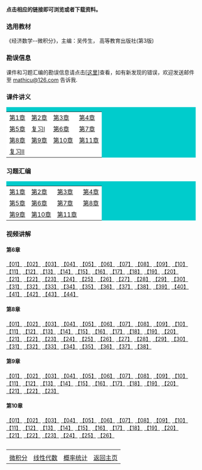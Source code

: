 **点击相应的链接即可浏览或者下载资料。**

### 选用教材

《经济数学--微积分》，主编：吴传生， 高等教育出版社(第3版)

### 勘误信息

课件和习题汇编的勘误信息请点击<a href='../err'>[这里]</a>查看，如有新发现的错误，欢迎发送邮件至 mathicu@126.com 告诉我.

### 课件讲义

<table border="0" cellpadding="1" bgcolor="#00CCCC" width="300">
    <caption ></caption>
    <tr>
	    <td bgcolor="#FFFFFF">
		 <a href='./docs/print_chap1.pdf'>第1章</a>
		</td>
		<td bgcolor="#FFFFFF">
		 <a href='./docs/print_chap2.pdf'>第2章</a>
		</td>
        <td bgcolor="#FFFFFF">
		 <a href='./docs/print_chap3.pdf'>第3章</a>
		</td>
        <td bgcolor="#FFFFFF">
		 <a href='./docs/print_chap4.pdf'>第4章</a>
		</td>
	  </tr>
	  <tr>
	     <td bgcolor="#FFFFFF">
		 <a href='./docs/print_chap5.pdf'>第5章</a>
		</td>
          <td bgcolor="#FFFFFF">
		 <a href='./docs/print_fx1.pdf'>复习I</a>
		</td>
          <td bgcolor="#FFFFFF">
		 <a href='./docs/print_chap6.pdf'>第6章</a>
		</td>
          <td bgcolor="#FFFFFF">
		 <a href='./docs/print_cahp7.pdf'>第7章</a>
		</td>
	  </tr>
    <tr>
	     <td bgcolor="#FFFFFF">
		 <a href='./docs/print_chap8.pdf'>第8章</a>
		</td>
          <td bgcolor="#FFFFFF">
		 <a href='./docs/print_chap9.pdf'>第9章</a>
		</td>
          <td bgcolor="#FFFFFF">
		 <a href='./docs/print_chap10.pdf'>第10章</a>
		</td>
          <td bgcolor="#FFFFFF">
		 <a href='./docs/print_chap11.pdf'>第11章</a>
		</td>
	  </tr>
    <tr>
	     <td bgcolor="#FFFFFF">
		 <a href='./docs/print_fx2.pdf'>复习II</a>
		</td>
          <td bgcolor="#FFFFFF">
		 <a href='./docs/print_fx1.pdf'></a>
		</td>
          <td bgcolor="#FFFFFF">
		 <a href='./docs/print_chap6.pdf'></a>
		</td>
          <td bgcolor="#FFFFFF">
		 <a href='./docs/print_cahp7.pdf'></a>
		</td>
	  </tr>
   </table>

### 习题汇编 

<table border="0" cellpadding="1" bgcolor="#00CCCC" width="300">
    <caption ></caption>
    <tr>
	    <td bgcolor="#FFFFFF">
		 <a href='./docs/xsim_chap1.pdf'>第1章</a>
		</td>
		<td bgcolor="#FFFFFF">
		 <a href='./docs/xsim_chap2.pdf'>第2章</a>
		</td>
        <td bgcolor="#FFFFFF">
		 <a href='./docs/xsim_chap3.pdf'>第3章</a>
		</td>
        <td bgcolor="#FFFFFF">
		 <a href='./docs/xsim_chap4.pdf'>第4章</a>
		</td>
	  </tr>
	  <tr>
	     <td bgcolor="#FFFFFF">
		 <a href='./docs/xsim_chap5.pdf'>第5章</a>
		</td>
          <td bgcolor="#FFFFFF">
		 <a href='./docs/xsim_chap6.pdf'>第6章</a>
		</td>
          <td bgcolor="#FFFFFF">
		 <a href='./docs/xsim_chap7.pdf'>第7章</a>
		</td>
          <td bgcolor="#FFFFFF">
		 <a href='./docs/xsim_chap8.pdf'>第8章</a>
		</td>
	  </tr>
    <tr>
	     <td bgcolor="#FFFFFF">
		 <a href='./docs/xsim_chap9.pdf'>第9章</a>
		</td>
          <td bgcolor="#FFFFFF">
		 <a href='./docs/xsim_chap10.pdf'>第10章</a>
		</td>
          <td bgcolor="#FFFFFF">
		 <a href='./docs/xsim_chap11.pdf'>第11章</a>
		</td>
          <td bgcolor="#FFFFFF">
		 <a href='./docs/xsim_chap8.pdf'></a>
		</td>
	  </tr>
   </table>

### 视频讲解

#### 第6章

[【01】](http://mp.weixin.qq.com/s?__biz=MzAxMTQxMTE2NA==&mid=2247489021&idx=7&sn=9cd106174dd5733ae459175f345e27f6&chksm=9b40de4eac375758b0fa8f687d273799c4bf581ca58021798b08b6983369c1eca9d7c2f7721a&scene=21#wechat_redirect) [【02】](http://mp.weixin.qq.com/s?__biz=MzAxMTQxMTE2NA==&mid=2247489005&idx=1&sn=e92048247e8fc0eaf2efbc89fcee103e&chksm=9b40de5eac375748ea1641809d46587c40d3223223445db5050158c4a0bbff46236e3ea7050a&scene=21#wechat_redirect) [【03】](http://mp.weixin.qq.com/s?__biz=MzAxMTQxMTE2NA==&mid=2247489021&idx=6&sn=a0e25651daee94b506627ead4f4317bc&chksm=9b40de4eac3757587852d04af882462a82107705b845b3d747fa0ca04d4ef0195b5411a9ebab&scene=21#wechat_redirect) [【04】](http://mp.weixin.qq.com/s?__biz=MzAxMTQxMTE2NA==&mid=2247489021&idx=5&sn=476c4a2bbc6ff3e20179c249dc1f72c8&chksm=9b40de4eac375758e663f7c87a30cf707a8302223ced7d3fb2e957f8b872d5a0f01b71366b3e&scene=21#wechat_redirect) [【05】](http://mp.weixin.qq.com/s?__biz=MzAxMTQxMTE2NA==&mid=2247489021&idx=4&sn=c1e1adf799d50dc31e6ede3a1ddd7587&chksm=9b40de4eac3757587902a150f77a79b7755e93416e01389455b6b5275419c6a85fec925ae027&scene=21#wechat_redirect) [【06】](http://mp.weixin.qq.com/s?__biz=MzAxMTQxMTE2NA==&mid=2247489021&idx=3&sn=9f36a07d2e20b02f651a7e27e5659e2a&chksm=9b40de4eac375758bf07c045c1fd81e859dd4f3f3ea3e69a6f693bd67db8c621276ce9e000bd&scene=21#wechat_redirect) [【07】](http://mp.weixin.qq.com/s?__biz=MzAxMTQxMTE2NA==&mid=2247489021&idx=2&sn=713e06f743918e675aed7f2455b16858&chksm=9b40de4eac375758d796e02e4b7c7720134fe02e181a674c1472fc653fc3be269857a7ea3908&scene=21#wechat_redirect) [【08】](http://mp.weixin.qq.com/s?__biz=MzAxMTQxMTE2NA==&mid=2247489019&idx=8&sn=3d013cbd43f3b306c33ea5decebc70fb&chksm=9b40de48ac37575e5d87889d9ffa38da9e6dd33a7cb1b6eb1678a5868affea0001fbc69a6a90&scene=21#wechat_redirect) [【09】](http://mp.weixin.qq.com/s?__biz=MzAxMTQxMTE2NA==&mid=2247489021&idx=1&sn=c0c7696ca40c7325d4682d78f5bc2faf&chksm=9b40de4eac37575820486d33e4cda8cd16be8212a9cf5c792bb9e25a89b85abb037fc9349ae2&scene=21#wechat_redirect) [【10】](http://mp.weixin.qq.com/s?__biz=MzAxMTQxMTE2NA==&mid=2247489019&idx=7&sn=a04702f251b3d20a2070d9d4e7969050&chksm=9b40de48ac37575e3a853da20a60b2e9091a631f4fb5423a91d44e33cb8e114b26bd75d54f50&scene=21#wechat_redirect) [【11】](https://mp.weixin.qq.com/s?__biz=MzAxMTQxMTE2NA==&mid=2247489019&idx=6&sn=09d691b693e2b66474713186fe20c7af&chksm=9b40de48ac37575eb7c35be61395f7881e7cb6e93f7b7fed5a0f1e26688684ee11813dccde0f#rd) [【12】](https://mp.weixin.qq.com/s?__biz=MzAxMTQxMTE2NA==&mid=2247489019&idx=4&sn=d38bb3f31a1f8fc0e94b7f011557012a&chksm=9b40de48ac37575ebce4545de0587edf215f2c572340f87241b587fe9bfbc95013b420ae9f01#rd) [【13】](https://mp.weixin.qq.com/s?__biz=MzAxMTQxMTE2NA==&mid=2247489019&idx=5&sn=e9862dc3f3af9beda2d2c3fac07faa36&chksm=9b40de48ac37575e92bb816958d385925162b4776fe5701a508652956cfcd7e28569c792e83a#rd) [【14】](https://mp.weixin.qq.com/s?__biz=MzAxMTQxMTE2NA==&mid=2247489019&idx=2&sn=c2de253472c259c4edde0124981b541b&chksm=9b40de48ac37575e888670850272f1a46195d5610233b6fd41ae0ef0802e43c2b33d3e55eee4#rd) [【15】](https://mp.weixin.qq.com/s?__biz=MzAxMTQxMTE2NA==&mid=2247489019&idx=3&sn=f1ac04fc9ffb70774b57937080c6bac2&chksm=9b40de48ac37575eac5c06910ffd04d3a538904ffe1d51be87454b940ccc7fe38a064e72bd1a#rd) [【16】](https://mp.weixin.qq.com/s?__biz=MzAxMTQxMTE2NA==&mid=2247489017&idx=8&sn=104c1196dcc3a524413d6a44d969c39d&chksm=9b40de4aac37575cd0cf3cf8cc7b157cd27ed60a9f19d44e56675e41ec013cd476b9acd25600#rd) [【17】](https://mp.weixin.qq.com/s?__biz=MzAxMTQxMTE2NA==&mid=2247489019&idx=1&sn=43629d79da777b9c112389ee84d58a6a&chksm=9b40de48ac37575eb4685399d516515056c762a04de002d2a0b4f5f36149fa3839f0c4e0b39f#rd) [【18】](https://mp.weixin.qq.com/s?__biz=MzAxMTQxMTE2NA==&mid=2247489017&idx=6&sn=01e29e28a7a8dac887eac6909a7b0335&chksm=9b40de4aac37575c3434ca105895261930f9153d52629d9c1b83626160a2616a98baa39b746b#rd) [【19】](https://mp.weixin.qq.com/s?__biz=MzAxMTQxMTE2NA==&mid=2247489017&idx=7&sn=dc77474cb74ed259dcc623fc9058687d&chksm=9b40de4aac37575c6a3a98de5aea6970cc370cc86b80d45213e4f00a0576c3b576c0d82617b5#rd) [【20】](https://mp.weixin.qq.com/s?__biz=MzAxMTQxMTE2NA==&mid=2247489017&idx=5&sn=0f2e8b303197d903f546e26eb267decc&chksm=9b40de4aac37575c33b543cf57c80a0bd9c1aeed0929d2e5bc8b77fe6e9108f14998519e5754#rd) [【21】](https://mp.weixin.qq.com/s?__biz=MzAxMTQxMTE2NA==&mid=2247489017&idx=4&sn=b349f5aae849fea1837f776f5f031414&chksm=9b40de4aac37575cf12e7d9b85c6d1a4f8335d5c8b1b1e0c9b7a23d6b0e8f9b5c0322f0c3238#rd) [【22】](https://mp.weixin.qq.com/s?__biz=MzAxMTQxMTE2NA==&mid=2247489017&idx=3&sn=d53f27b3971e6fdc1fc96f4d16bdab16&chksm=9b40de4aac37575c938daa0e968f3e5a693e66bcd473a8303f76aa4b80927b3c6b3769d0067d#rd) [【23】](https://mp.weixin.qq.com/s?__biz=MzAxMTQxMTE2NA==&mid=2247489011&idx=8&sn=178633cf78d983f071db7118655e9266&chksm=9b40de40ac375756481ed1e969df27ffb4821fe6e0757e5570e6e6a162aca9a8704325585164#rd) [【24】](https://mp.weixin.qq.com/s?__biz=MzAxMTQxMTE2NA==&mid=2247489017&idx=1&sn=67a439e547eb89cfef9a1fc4a376828a&chksm=9b40de4aac37575cd33ae4664ef970c70ad70179e206b2cad7cf7148c7c7a62afe4b1a499634#rd) [【25】](https://mp.weixin.qq.com/s?__biz=MzAxMTQxMTE2NA==&mid=2247489017&idx=2&sn=0a34d7bc9829934aad74ef7c60185e97&chksm=9b40de4aac37575cab8ca317dad74d2dad568d01532561f204cd231ce946ac8776897b3df35b#rd) [【26】](https://mp.weixin.qq.com/s?__biz=MzAxMTQxMTE2NA==&mid=2247489011&idx=7&sn=4cca78854e5e058d9908c1a7e3bfe505&chksm=9b40de40ac3757563a58f9ad3303389661c52bacdd6f19f3e96c481c4fbad2d01a23ae7da484#rd) [【27】](https://mp.weixin.qq.com/s?__biz=MzAxMTQxMTE2NA==&mid=2247489011&idx=5&sn=2345b54dacdf1c6216343af4a53bcd00&chksm=9b40de40ac3757564820cb1654dd22ff7a66f459b2ab7e3737836ee369018ca57849e9218fd4#rd) [【28】](https://mp.weixin.qq.com/s?__biz=MzAxMTQxMTE2NA==&mid=2247489011&idx=6&sn=6511e96e157645819ad47706f635b786&chksm=9b40de40ac375756e09f6d18d2c33bd0647eab4ed7472abef830996d84f2c361a8492ad5c1c9#rd) [【29】](https://mp.weixin.qq.com/s?__biz=MzAxMTQxMTE2NA==&mid=2247489011&idx=3&sn=e20442f05c20299c6c4ea2feed9c9c96&chksm=9b40de40ac375756894cf122ae86c8ddd4582bbdf31c95e0880cc67c32f9e032eb00ea299d62#rd) [【30】](https://mp.weixin.qq.com/s?__biz=MzAxMTQxMTE2NA==&mid=2247489011&idx=4&sn=0744d46159acc2794c0917cfc35e7416&chksm=9b40de40ac3757569ec107733b1a02b14ef14c7f7512fc4899dbad7dbf80858efc4ab33a07b2#rd) [【31】](https://mp.weixin.qq.com/s?__biz=MzAxMTQxMTE2NA==&mid=2247489011&idx=1&sn=972b4e06e420d373a5007153a25fe915&chksm=9b40de40ac375756b5b0703fc572ccf07f7e7f0455efa818bff316cec629f0521f2fac5ee364#rd) [【32】](https://mp.weixin.qq.com/s?__biz=MzAxMTQxMTE2NA==&mid=2247489011&idx=2&sn=6c1d9d88991dab06316f5d6a7b216239&chksm=9b40de40ac3757565238a26b0be3d836b852f0c8c386e4cbac07767b4efac3405b97ca16c99e#rd) [【33】](https://mp.weixin.qq.com/s?__biz=MzAxMTQxMTE2NA==&mid=2247489037&idx=1&sn=41f42d8b46377613cc6c728878a4d60b&chksm=9b40ddbeac3754a84c8b3bccd860104dbec44118435f7be4a77544b3e9717b2f8009b5c1d42e#rd) [【34】](https://mp.weixin.qq.com/s?__biz=MzAxMTQxMTE2NA==&mid=2247489005&idx=8&sn=053cb232041ea7a8fa981d92d1840af3&chksm=9b40de5eac37574889ca8f2308829d5de70c210f7648d7fd453c4be4627be73490d27ebce08a#rd) [【35】](https://mp.weixin.qq.com/s?__biz=MzAxMTQxMTE2NA==&mid=2247489005&idx=5&sn=0f9344d3a063f28826c3e0db0c147efc&chksm=9b40de5eac37574838a2372afaf8646caaf8f035b2ae553c25deec977dad998c3f4bc7904b82#rd) [【36】](https://mp.weixin.qq.com/s?__biz=MzAxMTQxMTE2NA==&mid=2247489005&idx=6&sn=8ae87a7466d2d58907f2f6676c64f8df&chksm=9b40de5eac37574846f90c080eba97abd3e29dec24b4e5830e709cbb137658329e4e01018dac#rd) [【37】](https://mp.weixin.qq.com/s?__biz=MzAxMTQxMTE2NA==&mid=2247489005&idx=7&sn=569c6a22dbf2cd1ce46e1cac8809d07f&chksm=9b40de5eac375748ddeb320ad5962ceedf2b7619d2d1cbe0055195c270dc5c1ff0054c5e4d49#rd) [【38】](https://mp.weixin.qq.com/s?__biz=MzAxMTQxMTE2NA==&mid=2247489005&idx=2&sn=099a0690a6e92cfa2ac2b92862cc4a6e&chksm=9b40de5eac3757489ab310ff4f1fbed910407c2a9dd446f2bcf4e5396845628255d60f8774d4#rd) [【39】](https://mp.weixin.qq.com/s?__biz=MzAxMTQxMTE2NA==&mid=2247489005&idx=3&sn=b5e04372512cf92055a77f8e23d83e17&chksm=9b40de5eac375748df9d8d0a498a0ee888e2498fba411723695e4c64133e918a4f3487295c51#rd) [【40】](https://mp.weixin.qq.com/s?__biz=MzAxMTQxMTE2NA==&mid=2247489005&idx=4&sn=2da6308f5900c454ea1a0173ee59a038&chksm=9b40de5eac375748d636bfc664ffe490abbc763dcf8926f3df9f8518c446d55fccc0e6139206#rd) [【41】](https://mp.weixin.qq.com/s?__biz=MzAxMTQxMTE2NA==&mid=2247489023&idx=3&sn=d095bb358bb61632d7db71c0fea7b7dd&chksm=9b40de4cac37575af29c8deac0591fb393176a8b3639e7506b974fbc6580dd23caa775fd047f#rd) [【42】](https://mp.weixin.qq.com/s?__biz=MzAxMTQxMTE2NA==&mid=2247489023&idx=2&sn=e09265e2cc8e51d6ac64c3062334ba9c&chksm=9b40de4cac37575aa6d6b4e78dbf76882ec7509dd25e5b94d6367500bf36079836f389fb158e#rd) [【43】](https://mp.weixin.qq.com/s?__biz=MzAxMTQxMTE2NA==&mid=2247489023&idx=1&sn=9f0cb246d8fa651cc4a98ebe8fe3e8a1&chksm=9b40de4cac37575a61f06df0d6049ea262e3db981a6ae132a4180cfba52c36dd6b2ab8708d4c#rd) [【44】](https://mp.weixin.qq.com/s?__biz=MzAxMTQxMTE2NA==&mid=2247489021&idx=8&sn=2c89dd6cae16a9b368f4ee6bfc5ed5ce&chksm=9b40de4eac3757588016fdd33dd5b9564b0ed528f8f60b527971e6f1d8f6892921e884e94d3e#rd)

#### 第8章

[【01】](https://mp.weixin.qq.com/s?__biz=MzAxMTQxMTE2NA==&mid=2247489110&idx=1&sn=9caeec66ee3be0b7c871e070d9efa93d&chksm=9b40dde5ac3754f36fe35f190c6e2995e5ec373410236d70cd9557fc5702e6240e0e22f60aa5#rd) [【02】](https://mp.weixin.qq.com/s?__biz=MzAxMTQxMTE2NA==&mid=2247489110&idx=2&sn=084cda9ff0dff13cbc06665925616f0b&chksm=9b40dde5ac3754f3e58ba06ec93b477e2076ef1805520ded596f48e4624c3a833e2c0e1f0f2a#rd) [【03】](https://mp.weixin.qq.com/s?__biz=MzAxMTQxMTE2NA==&mid=2247489110&idx=3&sn=b768b14f53971e8ddad8ad449362e8f4&chksm=9b40dde5ac3754f394254aeebc394aa3713ed5927f93df5642ee3e14495909b6ba67099d11af#rd) [【04】](https://mp.weixin.qq.com/s?__biz=MzAxMTQxMTE2NA==&mid=2247489110&idx=4&sn=b0d966cb2ec0fed66f31ab7882fae2b3&chksm=9b40dde5ac3754f3fd74801ed2cf9b1aa7a57cca7b78e050c96fad7e50388b78a17da1eb2074#rd) [【05】](https://mp.weixin.qq.com/s?__biz=MzAxMTQxMTE2NA==&mid=2247489110&idx=5&sn=b039ac5fe7a8c7673bdaef1d8b3cf9ec&chksm=9b40dde5ac3754f3ab7a36a1c12779a810b71d7e4f3ef94aac510e971e2e56e348bd54eea847#rd) [【06】](https://mp.weixin.qq.com/s?__biz=MzAxMTQxMTE2NA==&mid=2247489110&idx=6&sn=4160bbae9202e2b823dfa87f9223e115&chksm=9b40dde5ac3754f316f5d60e4cdcfdb2b08fcec8eabbd8c46a834a263b583732796906eceab7#rd) [【07】](https://mp.weixin.qq.com/s?__biz=MzAxMTQxMTE2NA==&mid=2247489110&idx=7&sn=58470785e84ce0aad50a25d033e10e79&chksm=9b40dde5ac3754f370d7ef32ecb4da383182535fe9fc810a2ba9d0bb445356858d00ea842b61#rd) [【08】](https://mp.weixin.qq.com/s?__biz=MzAxMTQxMTE2NA==&mid=2247489110&idx=8&sn=b4a3d5e5f7f11930c9fd4a6b72311c9e&chksm=9b40dde5ac3754f37dfc459c9ed14a7fef1dd0707653b0871a9d554f3c5191ae64a003ccb06a#rd) [【09】](https://mp.weixin.qq.com/s?__biz=MzAxMTQxMTE2NA==&mid=2247489112&idx=1&sn=2d698a3c00310d82dea4cfb825cf02f5&chksm=9b40ddebac3754fdb6dc0cce31073017dd766ebea22bdffe7eba7089ce50b7e43fffb23b2f90#rd) [【10】](https://mp.weixin.qq.com/s?__biz=MzAxMTQxMTE2NA==&mid=2247489112&idx=2&sn=19ff95cf06aa25d4608b42118a6126e0&chksm=9b40ddebac3754fdbbcebed746f647943e38f924391293d1517e29e0595211c3ef906ee964d4#rd) [【11】](https://mp.weixin.qq.com/s?__biz=MzAxMTQxMTE2NA==&mid=2247489150&idx=1&sn=3ebf96c98d4bcccefe4f49d4bd41c27e&chksm=9b40ddcdac3754db111e3bf622fe02ba6d1f1fd67776b0db29a0c3935cd832bad087c012bf7b#rd) [【12】](https://mp.weixin.qq.com/s?__biz=MzAxMTQxMTE2NA==&mid=2247489150&idx=2&sn=70578c175dc303dd9478e7bb4aa9ce6a&chksm=9b40ddcdac3754dba8a0df33727393e1a161e3fe56229fb40bdeb5f6770884d86e91a0e71ca2#rd) [【13】](https://mp.weixin.qq.com/s?__biz=MzAxMTQxMTE2NA==&mid=2247489150&idx=3&sn=2676b9cb5b5591d8dc18793c8a62b1f6&chksm=9b40ddcdac3754dbe6ff5f87579ab9179eb6726e245a0acefb1e25e3ca031b73cee192f462ff#rd) [【14】](https://mp.weixin.qq.com/s?__biz=MzAxMTQxMTE2NA==&mid=2247489150&idx=4&sn=c7a813ca489d9b14db64336865eefb9e&chksm=9b40ddcdac3754db7b4988c286dfd1d8afdb20b615613e6bf6614c1da7988d18050674cd1d75#rd) [【15】](https://mp.weixin.qq.com/s?__biz=MzAxMTQxMTE2NA==&mid=2247489150&idx=5&sn=a5796679d97d9d695d0a04bf36b1691b&chksm=9b40ddcdac3754dbb1b4cb0e546a6f8ee2978a8c5958a65a3e30b8b30d610cf1e46ee2b8a68d#rd) [【16】](https://mp.weixin.qq.com/s?__biz=MzAxMTQxMTE2NA==&mid=2247489150&idx=6&sn=7443f9090eeca7bd956de23e692ef468&chksm=9b40ddcdac3754dba9ac795c9750762779559c652782e5ea5cc43d81eac89f1ce209a70cb525#rd) [【17】](https://mp.weixin.qq.com/s?__biz=MzAxMTQxMTE2NA==&mid=2247489150&idx=7&sn=e1dd93270cfe0f824de09b1def58086d&chksm=9b40ddcdac3754dba4902bded36a1695b61c995493945f9a4155af2db6a72093aad3b404ab40#rd) [【18】](https://mp.weixin.qq.com/s?__biz=MzAxMTQxMTE2NA==&mid=2247489150&idx=8&sn=889a795194849cd657f394327f8562ef&chksm=9b40ddcdac3754dbb84ee3b6942e2d6dcb68d4ddad4c762f0076cbb87dbe397022cfc40b931c#rd) [【19】](https://mp.weixin.qq.com/s?__biz=MzAxMTQxMTE2NA==&mid=2247489152&idx=1&sn=26f9b6cc7d8c0b75da2409ff2bd59713&chksm=9b40dd33ac375425aa277e8d07be8e045731549537cf8451ab98298d2d535a5b1356fc59d739#rd) [【20】](https://mp.weixin.qq.com/s?__biz=MzAxMTQxMTE2NA==&mid=2247489234&idx=1&sn=b063023d5ee353ac0c99f8a9b71672af&chksm=9b40dd61ac3754774e754b13e4d0d2ae2bbc8464f2173da756bc48a5c7c17a456f7c2d0cb999#rd) [【21】](https://mp.weixin.qq.com/s?__biz=MzAxMTQxMTE2NA==&mid=2247489234&idx=2&sn=7dfd3ffdc8990dd1337868abf9039dc8&chksm=9b40dd61ac375477af2c1ad89d1dfa77d91c73f727a878388f91ece4550704e497b8880e23ff#rd) [【22】](https://mp.weixin.qq.com/s?__biz=MzAxMTQxMTE2NA==&mid=2247489234&idx=3&sn=0d25a655b114498c81956b545c160073&chksm=9b40dd61ac3754774c6da5160c4c3f01732fa34ccc75f8ffb065b0ffdc6a3fb1e4a38b416bbb#rd) [【23】](https://mp.weixin.qq.com/s?__biz=MzAxMTQxMTE2NA==&mid=2247489234&idx=4&sn=dce924b2f1de2f18a52996413c890fa2&chksm=9b40dd61ac375477998296634c5b23c5afbb488815e4b7fce064a9af851843116710d9254f6c#rd) [【24】](https://mp.weixin.qq.com/s?__biz=MzAxMTQxMTE2NA==&mid=2247489234&idx=5&sn=5104772d37771f57f3c810e3bb187114&chksm=9b40dd61ac375477f265df6b6cc7ae3d1518137187d11884a6d9e20378a76d4a498e5b77d3f9#rd) [【25】](https://mp.weixin.qq.com/s?__biz=MzAxMTQxMTE2NA==&mid=2247489234&idx=6&sn=923e8aac530deb32ea16b6aa669d2024&chksm=9b40dd61ac37547795a2c0b0536dbb960724baa93988a0555c264d2dc996a2365f3dd6af58bb#rd) [【26】](https://mp.weixin.qq.com/s?__biz=MzAxMTQxMTE2NA==&mid=2247489234&idx=7&sn=a2512ba1a05c61b93ec3517d912c3dc6&chksm=9b40dd61ac375477117437477e02e3dc5debfb3140cfd83ae44aebae50e7d1217261c769939a#rd) [【27】](https://mp.weixin.qq.com/s?__biz=MzAxMTQxMTE2NA==&mid=2247489234&idx=8&sn=dd44c001c29940746bd26fa8e3ea197a&chksm=9b40dd61ac37547740758edefad52215b1a02bccd5f84825c4884eb36cd2c414e6c9e84a2784#rd) [【28】](https://mp.weixin.qq.com/s?__biz=MzAxMTQxMTE2NA==&mid=2247489236&idx=1&sn=21469a993f1dbc83f3d9497e44dbd0b6&chksm=9b40dd67ac37547166b6002417983ef1032e4b1ef3f08edc59376ac88bd27466d219a2cd3122#rd) [【29】](https://mp.weixin.qq.com/s?__biz=MzAxMTQxMTE2NA==&mid=2247489236&idx=2&sn=eed3039be326a231da9c90ad784a2bf2&chksm=9b40dd67ac375471fb675b9ccbb6e0f5e41602088506540a8e38e6a2e859794323180c454aa7#rd) [【30】](https://mp.weixin.qq.com/s?__biz=MzAxMTQxMTE2NA==&mid=2247489236&idx=3&sn=a6402ea61220a63abb0f6716c9bcfa7e&chksm=9b40dd67ac375471b7f8db7ea0eeb0b4016497fbaa2e1772649cf8e959bb8673462c7d7cd72a#rd) [【31】](https://mp.weixin.qq.com/s?__biz=MzAxMTQxMTE2NA==&mid=2247489236&idx=4&sn=ef53bb7828bff416ce1d330c19360605&chksm=9b40dd67ac3754719ef1a37ab64bc41c19d76b229dbe467973e35d4aac52d8a141faf0a4ba64#rd) [【32】](https://mp.weixin.qq.com/s?__biz=MzAxMTQxMTE2NA==&mid=2247489236&idx=5&sn=bbb99382ae25a815fe65b7eea31c4f5a&chksm=9b40dd67ac375471733a19b614f853f4649d4ea13c0f8fc2fd73359c8570f959f7a5b6204916#rd) [【33】](https://mp.weixin.qq.com/s?__biz=MzAxMTQxMTE2NA==&mid=2247489236&idx=6&sn=ececc4562d92bda9919ac875a8a9ef8d&chksm=9b40dd67ac3754715a3d89d42c9cdd3554d7fc9f1e07659e281e0ff1f04bf132e4d82cc4078b#rd) [【34】](https://mp.weixin.qq.com/s?__biz=MzAxMTQxMTE2NA==&mid=2247489236&idx=7&sn=ac8c2f0c1e56a3ba74500e4e4b369631&chksm=9b40dd67ac3754713c2c411f2a0a71abc2b0061ba7eda0f75115888fab4b5c92877dcb997b08#rd) [【35】](https://mp.weixin.qq.com/s?__biz=MzAxMTQxMTE2NA==&mid=2247489236&idx=8&sn=9722da5709530e7155d9105ebbb590bf&chksm=9b40dd67ac375471fa306941b4120c1457d162d8b121381f7e75d4bd46815c955719c07bb074#rd) [【36】](https://mp.weixin.qq.com/s?__biz=MzAxMTQxMTE2NA==&mid=2247489237&idx=1&sn=2a7efbfaac50965ebeeecfe8850d342c&chksm=9b40dd66ac3754703bd915ed1db3a1ba4287841c0bdbfc2c6761b03058d175bc5e6903c5e240#rd) [【37】](https://mp.weixin.qq.com/s?__biz=MzAxMTQxMTE2NA==&mid=2247489237&idx=2&sn=a53576a009adf6b0685392a039ab1778&chksm=9b40dd66ac3754705090c480c7d6a044cba52ac43a30d58ecc9b3002774bf456d2b95c35623c#rd) [【38】](https://mp.weixin.qq.com/s?__biz=MzAxMTQxMTE2NA==&mid=2247489237&idx=3&sn=886f4ef5a2be57812fa934f731e3f6ac&chksm=9b40dd66ac375470e9689fff30fa41fb0a9c246b29cce48637a8c18e1a4f37528e963499fc97#rd) 

#### 第9章

[【01】](https://mp.weixin.qq.com/s?__biz=MzAxMTQxMTE2NA==&mid=2247489472&idx=1&sn=97ca9aae62de2728cbc27b6da8ca93cf&chksm=9b40dc73ac37556550a82c03a18f24dc35211599aae550294e0fec8ebac670725b79e32eb3d1#rd) [【02】](https://mp.weixin.qq.com/s?__biz=MzAxMTQxMTE2NA==&mid=2247489472&idx=2&sn=847c59d1f8269e101f47c45be098a3dd&chksm=9b40dc73ac375565fa394d19e256064b4f71bbb3b69326750516c21acaff243ccb1d3efad4a5#rd) [【03】](https://mp.weixin.qq.com/s?__biz=MzAxMTQxMTE2NA==&mid=2247489472&idx=3&sn=6d1fe9ff707a50f8e8ec2f32a0987049&chksm=9b40dc73ac375565674ed5ce171db2bec6622fa464673744e9e0c01413396df4948180cc1253#rd) [【04】](https://mp.weixin.qq.com/s?__biz=MzAxMTQxMTE2NA==&mid=2247489472&idx=4&sn=b73bc01c3c59cc6821550d653e458b07&chksm=9b40dc73ac375565815690a530783b74607be023e24099c1d7ccda5499c77fec895192253d09#rd) [【05】](https://mp.weixin.qq.com/s?__biz=MzAxMTQxMTE2NA==&mid=2247489472&idx=5&sn=34af320076c9935b9a8c6baf5f3579c0&chksm=9b40dc73ac375565da68a6c9c88e8ff8cf26a82690ad191312ddf437775a67535c3ed231b832#rd) [【06】](https://mp.weixin.qq.com/s?__biz=MzAxMTQxMTE2NA==&mid=2247489474&idx=1&sn=aa5ed0afcf00df65e75416c5b101491d&chksm=9b40dc71ac375567860d03052cd1dfca175888607095c330173f29ee511345b930cb7547a9c3#rd) [【07】](https://mp.weixin.qq.com/s?__biz=MzAxMTQxMTE2NA==&mid=2247489474&idx=2&sn=cc14e6e7449fabc75acfee6a22f44bd5&chksm=9b40dc71ac375567eb503a224eea500b3e43ecf3942c1ade6dd06a50fee5e5697d5ae3134824#rd) [【08】](https://mp.weixin.qq.com/s?__biz=MzAxMTQxMTE2NA==&mid=2247489474&idx=3&sn=f22cce4cc8943f82975c05ff157eaebb&chksm=9b40dc71ac375567797a2d6c1b9bb26dc90e23062221fc727187e504467e40235fcfda21aa54#rd) [【09】](https://mp.weixin.qq.com/s?__biz=MzAxMTQxMTE2NA==&mid=2247489474&idx=4&sn=dd1a9928d1eb6c488f31283d86221d2d&chksm=9b40dc71ac37556715d52d95b8726c87b859c20b42847812a92d00898664fa2740b2226b99b7#rd) [【10】](https://mp.weixin.qq.com/s?__biz=MzAxMTQxMTE2NA==&mid=2247489474&idx=5&sn=948f98c66bdbd5fda251d556a9889961&chksm=9b40dc71ac37556785d5d407bff096456fb2713c54c3c253d36946cd50dc1fc99d2e13249ef3#rd) [【11】](https://mp.weixin.qq.com/s?__biz=MzAxMTQxMTE2NA==&mid=2247489474&idx=6&sn=4da5f2e6a7dd5d95b52cf2544f29510f&chksm=9b40dc71ac37556707fdcca4c66948ff6a418c8e111f2830b3d04bd4e1fa4b5d0ac51f2318a2#rd) [【12】](https://mp.weixin.qq.com/s?__biz=MzAxMTQxMTE2NA==&mid=2247489474&idx=7&sn=d87dc5f8e17a89687f2f4d2614ecf0b4&chksm=9b40dc71ac37556709d930a9cdfb5ea9637db31d7112b5a0673c1161e37f7216a42a57c66d88#rd) [【13】](https://mp.weixin.qq.com/s?__biz=MzAxMTQxMTE2NA==&mid=2247489476&idx=1&sn=8c97a8bb9e01ead2a92a990cfcda5331&chksm=9b40dc77ac3755616129f37733e5cbc13776eb4ba24acd519e2bc95d51cc5456c9c1dbd348b9#rd) [【14】](https://mp.weixin.qq.com/s?__biz=MzAxMTQxMTE2NA==&mid=2247489476&idx=2&sn=69b37dd8d4cb4e9d1fee341767b8d4ff&chksm=9b40dc77ac375561fee109ab3488862bbd9be4b2a9f65b0d56997a5eedec4efdc0f5fe6db35d#rd) [【15】](https://mp.weixin.qq.com/s?__biz=MzAxMTQxMTE2NA==&mid=2247489476&idx=3&sn=f16071f9bf75c9b2fafc811d055130e1&chksm=9b40dc77ac375561be26011c92db3beb40c8da052155d867a5b44b9ed29e9e8be0fcdf87d408#rd) [【16】](https://mp.weixin.qq.com/s?__biz=MzAxMTQxMTE2NA==&mid=2247489476&idx=4&sn=764ad4d45a2cd5c738e97d4c74669e14&chksm=9b40dc77ac375561e02cc57cde1f9a18f89efeb44ceb925f954ed3cc9c07fde01c735f9d25ca#rd) [【17】](https://mp.weixin.qq.com/s?__biz=MzAxMTQxMTE2NA==&mid=2247489476&idx=5&sn=490eb7c483e2e549e3fe9b42cb6bbcc9&chksm=9b40dc77ac375561c7cdd3d0d9d598464e46728cf131974c719e1838178ef05bb54d5086e155#rd) [【18】](https://mp.weixin.qq.com/s?__biz=MzAxMTQxMTE2NA==&mid=2247489476&idx=6&sn=4ee25c2df9f121a79f13545009592468&chksm=9b40dc77ac3755612c421f0eb9d490d8d75043c69e15c40aed75480946b9003870b7bf6100d2#rd) [【19】](https://mp.weixin.qq.com/s?__biz=MzAxMTQxMTE2NA==&mid=2247489476&idx=7&sn=f55d50fca14fbd7b08391ecf225569c9&chksm=9b40dc77ac37556153eb1be63f1e7fe888e53be6bd95a557ca1241c711cf216b9e40fc3af3e0#rd) [【20】](https://mp.weixin.qq.com/s?__biz=MzAxMTQxMTE2NA==&mid=2247489476&idx=8&sn=493b1a6ab2672d0ccbfd8ccdd4f5bb5f&chksm=9b40dc77ac375561786178ca21574b22ee9feedb70c5cb0dd259d57a0dbfd9adb3d824a6f37a#rd) [【21】](https://mp.weixin.qq.com/s?__biz=MzAxMTQxMTE2NA==&mid=2247489478&idx=1&sn=f05b0d259231e9f9296d14fb51eb19a9&chksm=9b40dc75ac3755633b2cef2792fde3b837120b0f038230e704058d10afd320e41f98cdcd8532#rd) [【22】](https://mp.weixin.qq.com/s?__biz=MzAxMTQxMTE2NA==&mid=2247489478&idx=2&sn=3af1c6a24b0c27fc3c91f32a1f9b0fa8&chksm=9b40dc75ac37556375ce99718b602a6a305d5f5a39e4f83823e0e796b5e41153a2d46ffc14b9#rd) [【23】](https://mp.weixin.qq.com/s?__biz=MzAxMTQxMTE2NA==&mid=2247489478&idx=3&sn=9210c7d0f9eecf3934f722db3e1eb57b&chksm=9b40dc75ac3755633f3bb9d9d0e1d91583ddd65c07251df093b42a6fb427849c57444cf0ece7#rd)

#### 第10章

[【01】](https://mp.weixin.qq.com/s?__biz=MzAxMTQxMTE2NA==&mid=2247489670&idx=1&sn=02ba77008b43dd446ee839caa6caa68f&chksm=9b40d335ac375a2348e604ec5e56293ea210b6d91abd109ee28ffb194fa95bf86bd4f72c16f6#rd) [【02】](https://mp.weixin.qq.com/s?__biz=MzAxMTQxMTE2NA==&mid=2247489670&idx=2&sn=06447e67cccc5e5a53170e55615bf5a8&chksm=9b40d335ac375a234d6a4dd941546c786f1414b76a3845e569517f3029548e5d2f9ae1f59a17#rd) [【03】](https://mp.weixin.qq.com/s?__biz=MzAxMTQxMTE2NA==&mid=2247489670&idx=3&sn=0b7a6885aa0540fac1373e4516e19fe0&chksm=9b40d335ac375a2389638472c962c4c12efc5f76b3e7dcd53c37f64245525cbf3d2b6e11965e#rd) [【04】](https://mp.weixin.qq.com/s?__biz=MzAxMTQxMTE2NA==&mid=2247489670&idx=4&sn=07c56cd358a301620059161f7e65777c&chksm=9b40d335ac375a2301838baae6a8a15f83f3fd40b89183d713dc3a4e4db82782401dbf1e0f16#rd) [【05】](https://mp.weixin.qq.com/s?__biz=MzAxMTQxMTE2NA==&mid=2247489670&idx=5&sn=06e987a40ebeeacbb9d860766d3686fb&chksm=9b40d335ac375a2357d842a17176bbc86a800721749073d8c5179e5255250148a45f29f1699f#rd) [【06】](https://mp.weixin.qq.com/s?__biz=MzAxMTQxMTE2NA==&mid=2247489670&idx=6&sn=dde3c5ea7f297e4b3b7c2def625e24cf&chksm=9b40d335ac375a23be9b0fbbf17be9168aa01cd9d772329341bbf5cf94f05ca87bc075af6100#rd) [【07】](https://mp.weixin.qq.com/s?__biz=MzAxMTQxMTE2NA==&mid=2247489670&idx=7&sn=48578314ac8c558e2b59dbba6f5c5138&chksm=9b40d335ac375a237ae52ad9457c4ee9b48ee0a3b67f0f7aaa747c5c6ab718c65586ea5b0b37#rd) [【08】](https://mp.weixin.qq.com/s?__biz=MzAxMTQxMTE2NA==&mid=2247489672&idx=1&sn=1799bd9b636509c8ceb26375c7db5024&chksm=9b40d33bac375a2d2ed4a50f4abe4e2a0fdf0c5a0870eecf62caffd42d2c5e546f32112a035b#rd) [【09】](https://mp.weixin.qq.com/s?__biz=MzAxMTQxMTE2NA==&mid=2247489672&idx=2&sn=6769a39a22acc69fc57c430ab266656e&chksm=9b40d33bac375a2d28d160de8782b407b58f98b4ed58a3e040d42d7f95ee3a1ace7843f027dc#rd) [【10】](https://mp.weixin.qq.com/s?__biz=MzAxMTQxMTE2NA==&mid=2247489672&idx=3&sn=1089dc7e2a587a5802e2892a6257220d&chksm=9b40d33bac375a2d191c96645fd92c3cd53d695e02ddf251c965078c3bb05ffb732a42855b43#rd) [【11】](https://mp.weixin.qq.com/s?__biz=MzAxMTQxMTE2NA==&mid=2247489664&idx=1&sn=8aa0e602a160ad00a437b98d36c19ef7&chksm=9b40d333ac375a25f63104fb33ccd6ac3c785268543925c2b7bb25985595713d287571f0d1f3#rd) [【12】](https://mp.weixin.qq.com/s?__biz=MzAxMTQxMTE2NA==&mid=2247489664&idx=2&sn=28ea86ab9bef5b881d1a8372dc921e3b&chksm=9b40d333ac375a2570a3f1059864a851307d3beba36ee692e32d927e9c7da0f4d006effda36e#rd) [【13】](https://mp.weixin.qq.com/s?__biz=MzAxMTQxMTE2NA==&mid=2247489664&idx=3&sn=ace1c0a28d0dedf480dcf46d8a53aa10&chksm=9b40d333ac375a2535425a11a8a0121f44515216345ae7d983cdaa8e4ed41d389968b803daab#rd) [【14】](https://mp.weixin.qq.com/s?__biz=MzAxMTQxMTE2NA==&mid=2247489664&idx=4&sn=e3cd31bc05f887dcfaf1424c3d01cbf0&chksm=9b40d333ac375a2587f06726c658216a03d45525a276617115367dcd1e90e82eb539763efd82#rd) [【15】](https://mp.weixin.qq.com/s?__biz=MzAxMTQxMTE2NA==&mid=2247489664&idx=5&sn=402ae06807a206266437230556ed1e33&chksm=9b40d333ac375a2535e3b4618e6a3b8adc8ce0d3b89043ecd121e74bd04bab7ac8cb54636e33#rd) [【16】](https://mp.weixin.qq.com/s?__biz=MzAxMTQxMTE2NA==&mid=2247489664&idx=6&sn=4dacb4ccfb63265e558b6383ab93f8d5&chksm=9b40d333ac375a25caa93e86e28724b8e1c1e9c84557c67aeaa509d7f4ad7097af704a98bebe#rd) [【17】](https://mp.weixin.qq.com/s?__biz=MzAxMTQxMTE2NA==&mid=2247489528&idx=1&sn=dc8cf08b339bf5f1cb8f4867891e20bb&chksm=9b40dc4bac37555d5bf95bbff6a1b27a7b67984cd40a66a35d6dcd6ce0f1a959e2849ad8854b#rd) [【18】](https://mp.weixin.qq.com/s?__biz=MzAxMTQxMTE2NA==&mid=2247489528&idx=2&sn=dc86e1609ce0d69109bedab708c5b9fd&chksm=9b40dc4bac37555d9942adcf4334e5e051b9176fed6dec447408ad23916b081d6bd7dd577626#rd) [【19】](https://mp.weixin.qq.com/s?__biz=MzAxMTQxMTE2NA==&mid=2247489528&idx=3&sn=5381299b13fdddfad3fe3b69abf62810&chksm=9b40dc4bac37555d564381948a92f7e65ec0cc268ff47a82127836b55d5eefa7049bedd268fd#rd) [【20】](https://mp.weixin.qq.com/s?__biz=MzAxMTQxMTE2NA==&mid=2247489528&idx=4&sn=cc1e3112af332d68ff5d3fbdad4e2b12&chksm=9b40dc4bac37555d87e56577f87fba360c4b17ac4f463e91134675e54294dd22684a41966799#rd) [【21】](https://mp.weixin.qq.com/s?__biz=MzAxMTQxMTE2NA==&mid=2247489528&idx=5&sn=5fe08aad4ecdb77fb7f41b48281cb018&chksm=9b40dc4bac37555dbb71aebea8987f9154a218aa4cf4836d99a32042a96a344baaef0b4c57cd#rd) [【22】](https://mp.weixin.qq.com/s?__biz=MzAxMTQxMTE2NA==&mid=2247489528&idx=6&sn=2abbca06d93063ecbcb8d9ba6c26c781&chksm=9b40dc4bac37555d9b43fae5f8f0db55c4d6934d426958c8d3cf23d1584688424048341e3b6b#rd) [【23】](https://mp.weixin.qq.com/s?__biz=MzAxMTQxMTE2NA==&mid=2247489528&idx=7&sn=48125e04f4365b96c082ae748f923d61&chksm=9b40dc4bac37555dcdb8c275064759bf681b90d95a09c4812945637c1c3082b98c5b4ad7c476#rd) [【24】](https://mp.weixin.qq.com/s?__biz=MzAxMTQxMTE2NA==&mid=2247489530&idx=1&sn=a318168a84f995db61a89e3bdbbabe2d&chksm=9b40dc49ac37555fe5283cae6a6760ca374b900efb4ba12d2d86efcf64c2b48e7a855d215c4d#rd) [【25】](https://mp.weixin.qq.com/s?__biz=MzAxMTQxMTE2NA==&mid=2247489530&idx=2&sn=3ca3bcbc79d1fa245295970aed7eb83e&chksm=9b40dc49ac37555f1abae9bf4eecbfb6773f2fdb7890131fd0f284f903483257f6e62074fff4#rd) [【26】](https://mp.weixin.qq.com/s?__biz=MzAxMTQxMTE2NA==&mid=2247489530&idx=3&sn=4a5cd27a4b94cc9d8b29ffdd593e2d3e&chksm=9b40dc49ac37555fc8772aeb56a0b5b9ce45e5ad499da47ad7a957030f1f2d072762e8747c28#rd)   



<table border="0" cellpadding="1" width="300">
    <caption ></caption>
    <tr>
	    <td>
		</td>
		<td>
		</td>
        <td>
		</td>
        <td>
		</td>
	  </tr>
	  <tr>
	     <td>
		 <a href='../wjf/index'>微积分</a>
		</td>
          <td>
		 <a href='../xxds/index'>线性代数</a>
		</td>
          <td>
		 <a href='../gltj/index'>概率统计</a>
		</td>
          <td>
		 <a href='../index'>返回主页</a>
		</td>
	  </tr>
   </table>
